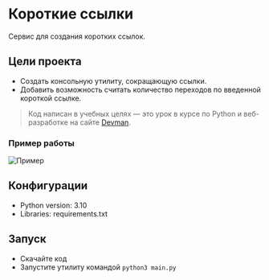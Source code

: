 # Короткие ссылки

Сервис для создания коротких ссылок.

## Цели проекта

* Создать консольную утилиту, сокращающую ссылки.
* Добавить возможность считать количество переходов по введенной короткой ссылке.
> Код написан в учебных целях — это урок в курсе по Python и веб-разработке на сайте [Devman](https://dvmn.org).

### Пример работы

![Пример](https://github.com/etokosmo/bitlinks/blob/main/github/bitly_example.gif)

## Конфигурации

* Python version: 3.10
* Libraries: requirements.txt

## Запуск

- Скачайте код
- Запустите утилиту командой `python3 main.py`
